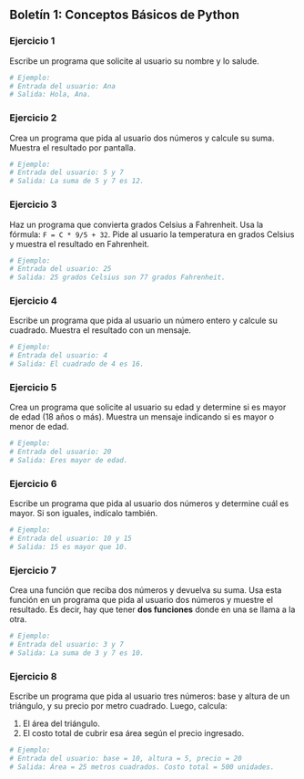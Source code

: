 ## **Boletín 1: Conceptos Básicos de Python**


### **Ejercicio 1**
Escribe un programa que solicite al usuario su nombre y lo salude.

```python
# Ejemplo:
# Entrada del usuario: Ana
# Salida: Hola, Ana.
```

### **Ejercicio 2**
Crea un programa que pida al usuario dos números y calcule su suma. Muestra el resultado por pantalla.

```python
# Ejemplo:
# Entrada del usuario: 5 y 7
# Salida: La suma de 5 y 7 es 12.
```


### **Ejercicio 3**
Haz un programa que convierta grados Celsius a Fahrenheit. Usa la fórmula: `F = C * 9/5 + 32`. Pide al usuario la temperatura en grados Celsius y muestra el resultado en Fahrenheit.

```python
# Ejemplo:
# Entrada del usuario: 25
# Salida: 25 grados Celsius son 77 grados Fahrenheit.
```

### **Ejercicio 4**
Escribe un programa que pida al usuario un número entero y calcule su cuadrado. Muestra el resultado con un mensaje.

```python
# Ejemplo:
# Entrada del usuario: 4
# Salida: El cuadrado de 4 es 16.
```

### **Ejercicio 5**
Crea un programa que solicite al usuario su edad y determine si es mayor de edad (18 años o más). Muestra un mensaje indicando si es mayor o menor de edad.

```python
# Ejemplo:
# Entrada del usuario: 20
# Salida: Eres mayor de edad.
```

### **Ejercicio 6**
Escribe un programa que pida al usuario dos números y determine cuál es mayor. Si son iguales, indícalo también.

```python
# Ejemplo:
# Entrada del usuario: 10 y 15
# Salida: 15 es mayor que 10.
```


### **Ejercicio 7**
Crea una función que reciba dos números y devuelva su suma. Usa esta función en un programa que pida al usuario dos números y muestre el resultado. Es decir, hay que tener **dos funciones** donde en una se llama a la otra.

```python
# Ejemplo:
# Entrada del usuario: 3 y 7
# Salida: La suma de 3 y 7 es 10.
```

### **Ejercicio 8**
Escribe un programa que pida al usuario tres números: base y altura de un triángulo, y su precio por metro cuadrado. Luego, calcula:
1. El área del triángulo.
2. El costo total de cubrir esa área según el precio ingresado.

```python
# Ejemplo:
# Entrada del usuario: base = 10, altura = 5, precio = 20
# Salida: Área = 25 metros cuadrados. Costo total = 500 unidades.
```

